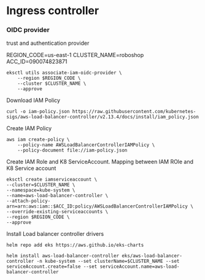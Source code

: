 # Ingress controller

### OIDC provider 
trust and authentication provider

REGION_CODE=us-east-1 
CLUSTER_NAME=roboshop
ACC_ID=090074823871

```
eksctl utils associate-iam-oidc-provider \
    --region $REGION_CODE \
    --cluster $CLUSTER_NAME \
    --approve

```

Download IAM Policy

```
curl -o iam-policy.json https://raw.githubusercontent.com/kubernetes-sigs/aws-load-balancer-controller/v2.13.4/docs/install/iam_policy.json

```
Create IAM Policy

```
aws iam create-policy \
    --policy-name AWSLoadBalancerControllerIAMPolicy \
    --policy-document file://iam-policy.json

```
Create IAM Role and K8 ServiceAccount. Mapping between IAM ROle and K8 Service account

```
eksctl create iamserviceaccount \
--cluster=$CLUSTER_NAME \
--namespace=kube-system \
--name=aws-load-balancer-controller \
--attach-policy-arn=arn:aws:iam::$ACC_ID:policy/AWSLoadBalancerControllerIAMPolicy \
--override-existing-serviceaccounts \
--region $REGION_CODE \
--approve

```
Install Load balancer controller drivers

```
helm repo add eks https://aws.github.io/eks-charts
```

```
helm install aws-load-balancer-controller eks/aws-load-balancer-controller -n kube-system --set clusterName=$CLUSTER_NAME --set serviceAccount.create=false --set serviceAccount.name=aws-load-balancer-controller
```


